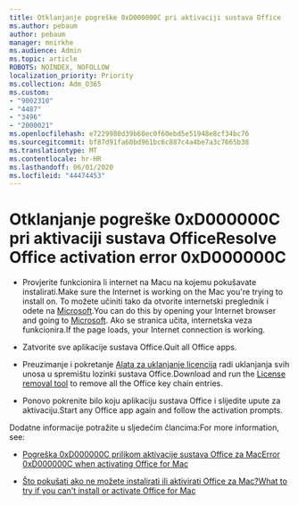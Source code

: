 ```yaml
---
title: Otklanjanje pogreške 0xD000000C pri aktivaciji sustava Office
ms.author: pebaum
author: pebaum
manager: mnirkhe
ms.audience: Admin
ms.topic: article
ROBOTS: NOINDEX, NOFOLLOW
localization_priority: Priority
ms.collection: Adm_O365
ms.custom:
- "9002310"
- "4487"
- "3496"
- "2000021"
ms.openlocfilehash: e7229980d39b60ec0f60ebd5e51948e8cf34bc76
ms.sourcegitcommit: bf87d91fa60bd961bc6c887c4a4be7a3c7665b38
ms.translationtype: MT
ms.contentlocale: hr-HR
ms.lasthandoff: 06/01/2020
ms.locfileid: "44474453"
---
```

# <a name="resolve-office-activation-error-0xd000000c"></a><span data-ttu-id="1be6a-102">Otklanjanje pogreške 0xD000000C pri aktivaciji sustava Office</span><span class="sxs-lookup"><span data-stu-id="1be6a-102">Resolve Office activation error 0xD000000C</span></span>

- <span data-ttu-id="1be6a-103">Provjerite funkcionira li internet na Macu na kojemu pokušavate instalirati.</span><span class="sxs-lookup"><span data-stu-id="1be6a-103">Make sure the Internet is working on the Mac you're trying to install on.</span></span> <span data-ttu-id="1be6a-104">To možete učiniti tako da otvorite internetski preglednik i odete na [Microsoft](https://www.microsoft.com).</span><span class="sxs-lookup"><span data-stu-id="1be6a-104">You can do this by opening your Internet browser and going to [Microsoft](https://www.microsoft.com).</span></span> <span data-ttu-id="1be6a-105">Ako se stranica učita, internetska veza funkcionira.</span><span class="sxs-lookup"><span data-stu-id="1be6a-105">If the page loads, your Internet connection is working.</span></span>

- <span data-ttu-id="1be6a-106">Zatvorite sve aplikacije sustava Office.</span><span class="sxs-lookup"><span data-stu-id="1be6a-106">Quit all Office apps.</span></span>

- <span data-ttu-id="1be6a-107">Preuzimanje i pokretanje [Alata za uklanjanje licencija](https://go.microsoft.com/fwlink/?linkid=849815) radi uklanjanja svih unosa u spremištu lozinki sustava Office.</span><span class="sxs-lookup"><span data-stu-id="1be6a-107">Download and run the [License removal tool](https://go.microsoft.com/fwlink/?linkid=849815) to remove all the Office key chain entries.</span></span>

- <span data-ttu-id="1be6a-108">Ponovo pokrenite bilo koju aplikaciju sustava Office i slijedite upute za aktivaciju.</span><span class="sxs-lookup"><span data-stu-id="1be6a-108">Start any Office app again and follow the activation prompts.</span></span>

<span data-ttu-id="1be6a-109">Dodatne informacije potražite u sljedećim člancima:</span><span class="sxs-lookup"><span data-stu-id="1be6a-109">For more information, see:</span></span>

- [<span data-ttu-id="1be6a-110">Pogreška 0xD000000C prilikom aktivacije sustava Office za Mac</span><span class="sxs-lookup"><span data-stu-id="1be6a-110">Error 0xD000000C when activating Office for Mac</span></span>](https://support.office.com/article/error-0xd000000c-when-activating-office-for-mac-da865931-4658-4829-ba2d-8133390c6d25)

- [<span data-ttu-id="1be6a-111">Što pokušati ako ne možete instalirati ili aktivirati Office za Mac?</span><span class="sxs-lookup"><span data-stu-id="1be6a-111">What to try if you can't install or activate Office for Mac</span></span>](https://support.office.com/article/what-to-try-if-you-can-t-install-or-activate-office-for-mac-5efba2b4-b1e6-4e5f-bf3c-6ab945d03dea)
